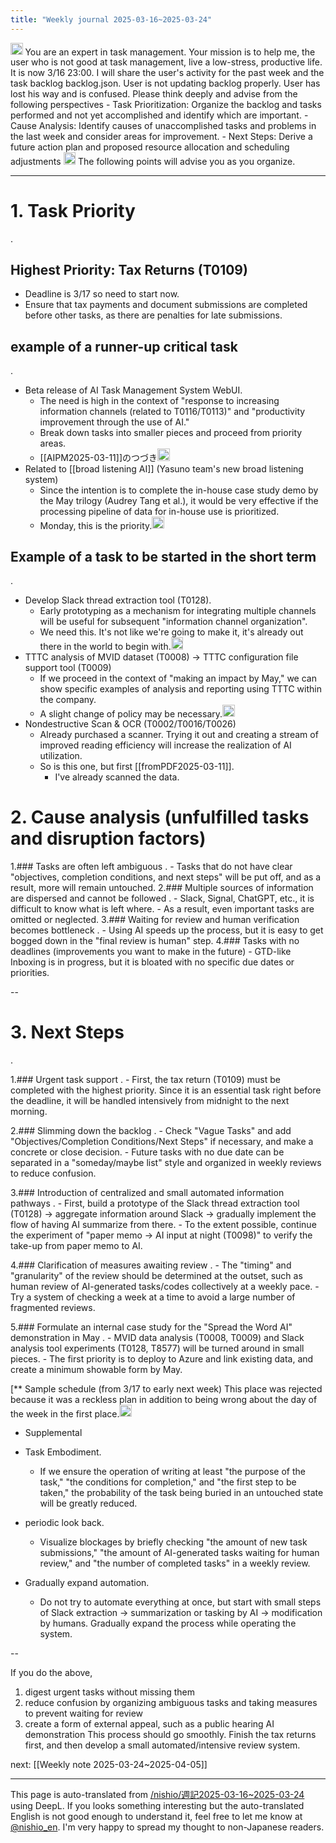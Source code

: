 ```yaml
---
title: "Weekly journal 2025-03-16~2025-03-24"
---
```


<img src='https://scrapbox.io/api/pages/nishio-en/nishio/icon' alt='nishio.icon' height="19.5"/>
You are an expert in task management. Your mission is to help me, the user who is not good at task management, live a low-stress, productive life.
It is now 3/16 23:00. I will share the user's activity for the past week and the task backlog backlog.json.
User is not updating backlog properly. User has lost his way and is confused. Please think deeply and advise from the following perspectives
- Task Prioritization: Organize the backlog and tasks performed and not yet accomplished and identify which are important.
- Cause Analysis: Identify causes of unaccomplished tasks and problems in the last week and consider areas for improvement.
- Next Steps: Derive a future action plan and proposed resource allocation and scheduling adjustments

<img src='https://scrapbox.io/api/pages/nishio-en/o1 Pro/icon' alt='o1 Pro.icon' height="19.5"/>
The following points will advise you as you organize.

---
# 1. Task Priority
.

## Highest Priority: Tax Returns (T0109)
- Deadline is 3/17 so need to start now.
- Ensure that tax payments and document submissions are completed before other tasks, as there are penalties for late submissions.

## example of a runner-up critical task
.
- Beta release of AI Task Management System WebUI.
    - The need is high in the context of "response to increasing information channels (related to T0116/T0113)" and "productivity improvement through the use of AI."
    - Break down tasks into smaller pieces and proceed from priority areas.
    - [[AIPM2025-03-11]]のつづき<img src='https://scrapbox.io/api/pages/nishio-en/nishio/icon' alt='nishio.icon' height="19.5"/>
- Related to [[broad listening AI]] (Yasuno team's new broad listening system)
    - Since the intention is to complete the in-house case study demo by the May trilogy (Audrey Tang et al.), it would be very effective if the processing pipeline of data for in-house use is prioritized.
    - Monday, this is the priority.<img src='https://scrapbox.io/api/pages/nishio-en/nishio/icon' alt='nishio.icon' height="19.5"/>

## Example of a task to be started in the short term
.
- Develop Slack thread extraction tool (T0128).
    - Early prototyping as a mechanism for integrating multiple channels will be useful for subsequent "information channel organization".
    - We need this. It's not like we're going to make it, it's already out there in the world to begin with.<img src='https://scrapbox.io/api/pages/nishio-en/nishio/icon' alt='nishio.icon' height="19.5"/>
- TTTC analysis of MVID dataset (T0008) → TTTC configuration file support tool (T0009)
    - If we proceed in the context of "making an impact by May," we can show specific examples of analysis and reporting using TTTC within the company.
    - A slight change of policy may be necessary.<img src='https://scrapbox.io/api/pages/nishio-en/nishio/icon' alt='nishio.icon' height="19.5"/>
- Nondestructive Scan & OCR (T0002/T0016/T0026)
    - Already purchased a scanner. Trying it out and creating a stream of improved reading efficiency will increase the realization of AI utilization.
    - So is this one, but first [[fromPDF2025-03-11]].
        - I've already scanned the data.


# 2. Cause analysis (unfulfilled tasks and disruption factors)

1.### Tasks are often left ambiguous
.
    - Tasks that do not have clear "objectives, completion conditions, and next steps" will be put off, and as a result, more will remain untouched.
2.### Multiple sources of information are dispersed and cannot be followed
.
    - Slack, Signal, ChatGPT, etc., it is difficult to know what is left where.
        - As a result, even important tasks are omitted or neglected.
3.### Waiting for review and human verification becomes bottleneck
.
    - Using AI speeds up the process, but it is easy to get bogged down in the "final review is human" step.
4.### Tasks with no deadlines (improvements you want to make in the future)
    - GTD-like Inboxing is in progress, but it is bloated with no specific due dates or priorities.

--

# 3. Next Steps
.

1.### Urgent task support
.
    - First, the tax return (T0109) must be completed with the highest priority. Since it is an essential task right before the deadline, it will be handled intensively from midnight to the next morning.

2.### Slimming down the backlog
.
    - Check "Vague Tasks" and add "Objectives/Completion Conditions/Next Steps" if necessary, and make a concrete or close decision.
        - Future tasks with no due date can be separated in a "someday/maybe list" style and organized in weekly reviews to reduce confusion.

3.### Introduction of centralized and small automated information pathways
.
    - First, build a prototype of the Slack thread extraction tool (T0128) → aggregate information around Slack → gradually implement the flow of having AI summarize from there.
        - To the extent possible, continue the experiment of "paper memo → AI input at night (T0098)" to verify the take-up from paper memo to AI.

4.### Clarification of measures awaiting review
.
    - The "timing" and "granularity" of the review should be determined at the outset, such as human review of AI-generated tasks/codes collectively at a weekly pace.
        - Try a system of checking a week at a time to avoid a large number of fragmented reviews.

5.### Formulate an internal case study for the "Spread the Word AI" demonstration in May
.
    - MVID data analysis (T0008, T0009) and Slack analysis tool experiments (T0128, T8577) will be turned around in small pieces.
        - The first priority is to deploy to Azure and link existing data, and create a minimum showable form by May.

[** Sample schedule (from 3/17 to early next week)
This place was rejected because it was a reckless plan in addition to being wrong about the day of the week in the first place.<img src='https://scrapbox.io/api/pages/nishio-en/nishio/icon' alt='nishio.icon' height="19.5"/>

- Supplemental

- Task Embodiment.
    - If we ensure the operation of writing at least "the purpose of the task," "the conditions for completion," and "the first step to be taken," the probability of the task being buried in an untouched state will be greatly reduced.

- periodic look back.
    - Visualize blockages by briefly checking "the amount of new task submissions," "the amount of AI-generated tasks waiting for human review," and "the number of completed tasks" in a weekly review.

- Gradually expand automation.
    - Do not try to automate everything at once, but start with small steps of Slack extraction → summarization or tasking by AI → modification by humans. Gradually expand the process while operating the system.

--

If you do the above,
1. digest urgent tasks without missing them
2. reduce confusion by organizing ambiguous tasks and taking measures to prevent waiting for review
3. create a form of external appeal, such as a public hearing AI demonstration
This process should go smoothly. Finish the tax returns first, and then develop a small automated/intensive review system.

next:  [[Weekly note 2025-03-24~2025-04-05]]

---
This page is auto-translated from [/nishio/週記2025-03-16~2025-03-24](https://scrapbox.io/nishio/週記2025-03-16~2025-03-24) using DeepL. If you looks something interesting but the auto-translated English is not good enough to understand it, feel free to let me know at [@nishio_en](https://twitter.com/nishio_en). I'm very happy to spread my thought to non-Japanese readers.